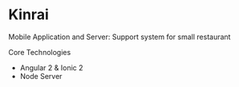 # Kinrai
Mobile Application and Server: Support system for small restaurant

Core Technologies 
- Angular 2 & Ionic 2 
- Node Server
